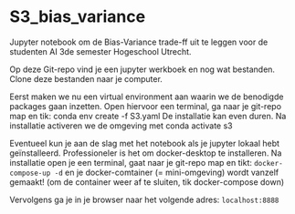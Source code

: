 # S3_bias_variance
Jupyter notebook om de Bias-Variance trade-ff uit te leggen voor de studenten AI 3de semester Hogeschool Utrecht.


Op deze Git-repo vind je een jupyter werkboek en nog wat bestanden. 
Clone deze bestanden naar je computer.

Eerst maken we nu een virtual environment aan waarin we de benodigde packages gaan inzetten.
Open hiervoor een terminal, ga naar je git-repo map en tik:
conda env create -f S3.yaml
De installatie kan even duren.
Na installatie activeren we de omgeving met 
conda activate s3

Eventueel kun je aan de slag met het notebook als je jupyter lokaal hebt geïnstalleerd.
Professioneler is het om docker-desktop te installeren.
Na installatie open je een terminal, gaat naar je git-repo map en tikt:
`docker-compose-up -d`
en je docker-comtainer (= mini-omgeving) wordt vanzelf gemaakt!
(om de container weer af te sluiten, tik docker-compose down)

Vervolgens ga je in je browser naar het volgende adres: `localhost:8888`
